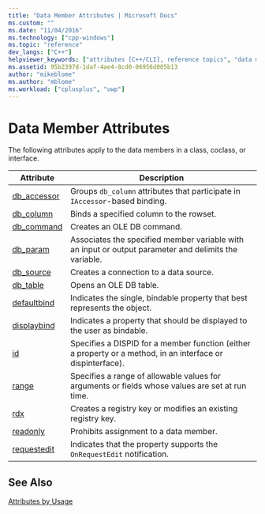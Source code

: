 ```yaml
---
title: "Data Member Attributes | Microsoft Docs"
ms.custom: ""
ms.date: "11/04/2016"
ms.technology: ["cpp-windows"]
ms.topic: "reference"
dev_langs: ["C++"]
helpviewer_keywords: ["attributes [C++/CLI], reference topics", "data members [C++], attributes", "data members [C++]"]
ms.assetid: 95b2397d-1daf-4ae4-8cd0-06956d005b13
author: "mikeblome"
ms.author: "mblome"
ms.workload: ["cplusplus", "uwp"]
---
```

# Data Member Attributes

The following attributes apply to the data members in a class, coclass, or interface.

|Attribute|Description|
|---------------|-----------------|
|[db_accessor](db-accessor.md)|Groups `db_column` attributes that participate in `IAccessor`-based binding.|
|[db_column](db-column.md)|Binds a specified column to the rowset.|
|[db_command](db-command.md)|Creates an OLE DB command.|
|[db_param](db-param.md)|Associates the specified member variable with an input or output parameter and delimits the variable.|
|[db_source](db-source.md)|Creates a connection to a data source.|
|[db_table](db-table.md)|Opens an OLE DB table.|
|[defaultbind](defaultbind.md)|Indicates the single, bindable property that best represents the object.|
|[displaybind](displaybind.md)|Indicates a property that should be displayed to the user as bindable.|
|[id](id.md)|Specifies a DISPID for a member function (either a property or a method, in an interface or dispinterface).|
|[range](range-cpp.md)|Specifies a range of allowable values for arguments or fields whose values are set at run time.|
|[rdx](rdx.md)|Creates a registry key or modifies an existing registry key.|
|[readonly](readonly-cpp.md)|Prohibits assignment to a data member.|
|[requestedit](requestedit.md)|Indicates that the property supports the `OnRequestEdit` notification.|

## See Also

[Attributes by Usage](attributes-by-usage.md)